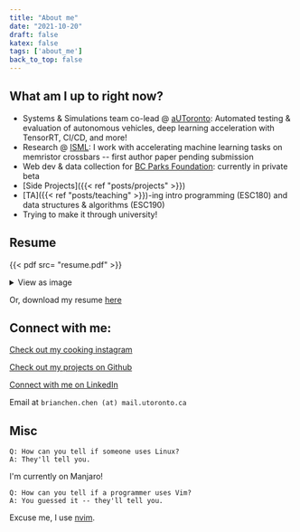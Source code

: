 ```yaml
---
title: "About me"
date: "2021-10-20"
draft: false
katex: false
tags: ['about_me']
back_to_top: false
---
```



## What am I up to right now?

- Systems & Simulations team co-lead @ [aUToronto](https://www.autodrive.utoronto.ca/): Automated testing & evaluation of autonomous vehicles, deep learning acceleration with TensorRT, CI/CD, and more!
- Research @ [ISML](https://www.eecg.utoronto.ca/~roman/): I work with accelerating machine learning tasks on memristor crossbars -- first author paper pending submission
- Web dev & data collection for [BC Parks Foundation](https://bcparksfoundation.ca/): currently in private beta
- [Side Projects]({{< ref "posts/projects" >}})
- [TA]({{< ref "posts/teaching" >}})-ing intro programming (ESC180) and data structures & algorithms (ESC190)
- Trying to make it through university!

## Resume
{{< pdf src= "resume.pdf" >}}

<details>
  <summary>View as image</summary>
  <img src="{{<baseurl>}}resume.png" alt="Resume" style="width:100%">
</details>

Or, download my resume [here]({{<baseurl>}}resume.pdf)


##  Connect with me:

[Check out my cooking instagram](https://instagram.com/brianschicken)

[Check out my projects on Github](https://github.com/ihasdapie)

[Connect with me on LinkedIn](https://linkedin.com/in/brianchen28914)

Email at `brianchen.chen (at) mail.utoronto.ca`


## Misc

```
Q: How can you tell if someone uses Linux?
A: They'll tell you.
```
I'm currently on Manjaro!

```
Q: How can you tell if a programmer uses Vim?
A: You guessed it -- they'll tell you.
```
Excuse me, I use [nvim](https://github.com/ihasdapie/dotfiles).



